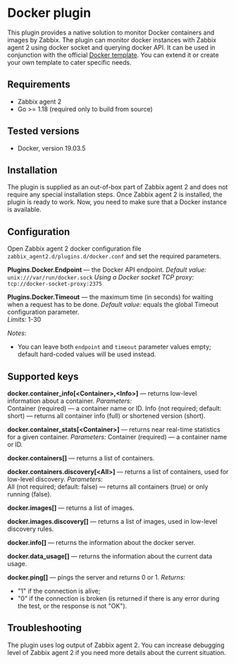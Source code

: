 # Docker plugin
This plugin provides a native solution to monitor Docker
containers and images by Zabbix. 
The plugin can monitor docker instances with Zabbix agent 2 using docker socket
and querying docker API. It can be used in conjunction with the official 
[Docker template](https://git.zabbix.com/projects/ZBX/repos/zabbix/browse/templates/app/docker). 
You can extend it or create your own template to cater specific needs.

## Requirements
* Zabbix agent 2
* Go >= 1.18 (required only to build from source)

## Tested versions
* Docker, version 19.03.5

## Installation
The plugin is supplied as an out-of-box part of Zabbix agent 2 and 
does not require any special installation steps. Once 
Zabbix agent 2 is installed, the plugin is ready to work. 
Now, you need to make sure that a Docker instance is available.

## Configuration
Open Zabbix agent 2 docker configuration file `zabbix_agent2.d/plugins.d/docker.conf` and 
set the required parameters.

**Plugins.Docker.Endpoint** — the Docker API endpoint.
*Default value:* `unix:///var/run/docker.sock`
*Using a Docker socket TCP proxy:* `tcp://docker-socket-proxy:2375`
 
**Plugins.Docker.Timeout** — the maximum time (in seconds) for 
waiting when a request has to be done.
*Default value:* equals the global Timeout configuration parameter.    
*Limits:* 1-30

*Notes*:  
* You can leave both `endpoint` and `timeout` parameter values empty;
default hard-coded values will be used instead. 
  
## Supported keys
**docker.container_info[\<Container\>,\<Info\>]** — returns low-level information about a container.
*Parameters:*  
Container (required) — a container name or ID.
Info (not required; default: short) — returns all container info (full) or shortened version (short).

**docker.container_stats[\<Container\>]** — returns near real-time statistics for a given container.
*Parameters:*
Container (required) — a container name or ID.

**docker.containers[]** — returns a list of containers.

**docker.containers.discovery[\<All\>]** — returns a list of containers, 
used for low-level discovery.
*Parameters:*  
All (not required; default: false) — returns all containers (true) or only running (false).

**docker.images[]** — returns a list of images.

**docker.images.discovery[]** — returns a list of images, used in low-level discovery rules.

**docker.info[]** — returns the information about the docker server.

**docker.data_usage[]** — returns the information about the current data usage.

**docker.ping[]** — pings the server and returns 0 or 1.
*Returns:*
- "1" if the connection is alive;
- "0" if the connection is broken (is returned if there is any error during the test, or the response is not "OK").

## Troubleshooting
The plugin uses log output of Zabbix agent 2. You can increase debugging level of Zabbix agent 2 
if you need more details about the current situation.
